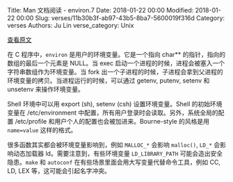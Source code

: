 Title: Man 文档阅读 - environ.7
Date: 2018-01-22 00:00
Modified: 2018-01-22 00:00
Slug: verses/11b30b3f-ab97-43b5-8ba7-5600019f316d
Category: verses
Authors: Ju Lin
verse_category: Unix

[查看原文](http://man7.org/linux/man-pages/man7/environ.7.html)

在 C 程序中，`environ` 是用户的环境变量。它是一个指向 char** 的指针，指向的数组的最后一个元素是 NULL。当 exec 启动一个进程的时候，进程会被塞入一个字符串数组作为环境变量。当 fork 出一个子进程的时候，子进程会拿到父进程的环境变量的拷贝。当进程运行的时候，可以通过 getenv, putenv, setenv 和 unsetenv 来操作环境变量。

Shell 环境中可以用 export (sh), setenv (csh) 设置环境变量。Shell 的初始环境变量在 /etc/environment 中配置，所有用户登录时会读取。另外，系统全局的配置 /etc/profile 和用户个人的配置也会被加进来。Bourne-style 的风格是用 `name=value` 这样的格式。

很多函数其实都会被环境变量影响到，例如 `MALLOC_*` 会影响 `malloc()`, `LD_*` 会影响动态加载器 ld。需要注意到，有些环境变量 `LD_LIBRARY_PATH` 可能会造出安全隐患。`make` 和 `autoconf` 在有些场景里面会用大写变量代替命令工具，例如 CC, LD, LEX 等，这可能会引起名字冲突。
